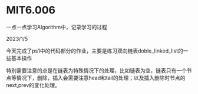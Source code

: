# MIT6.006
一点一点学习Algorithm中，记录学习的过程

2023/1/5

今天完成了ps1中的代码部分的作业，主要是练习双向链表doble_linked_list的一些基本操作

特别需要注意的点是在链表为特殊情况下的处理，比如链表为空，链表只有一个节点等情况下，删除，插入会需要注意head和tail的处理；以及插入删除时节点的next,prev的变化处理。
